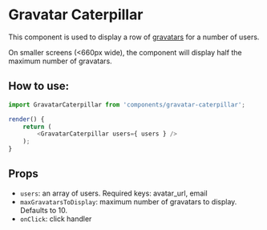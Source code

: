 # Gravatar Caterpillar

This component is used to display a row of [gravatars](https://gravatar.com/) for a number of users.

On smaller screens (<660px wide), the component will display half the maximum number of gravatars.

## How to use:

```js
import GravatarCaterpillar from 'components/gravatar-caterpillar';

render() {
    return (
        <GravatarCaterpillar users={ users } />
    );
}
```

## Props

- `users`: an array of users. Required keys: avatar_url, email
- `maxGravatarsToDisplay`: maximum number of gravatars to display. Defaults to 10.
- `onClick`: click handler

